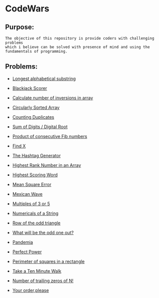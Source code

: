 # CodeWars

## Purpose:

    The objective of this repository is provide coders with challenging problems 
    which i believe can be solved with presence of mind and using the 
    fundamentals of programming.

   
## Problems: 
       
 - [Longest alphabetical substring](https://github.com/Parizval/CodeWars/tree/master/AlphabeticalSubstring)

- [Blackjack Scorer](https://github.com/Parizval/CodeWars/tree/master/BlackjackScorer)

- [Calculate number of inversions in array](https://github.com/Parizval/CodeWars/tree/master/Inversions)

- [Circularly Sorted Array](https://github.com/Parizval/CodeWars/tree/master/Circularly%20Sorted%20Array)
 
 - [Counting Duplicates](https://github.com/Parizval/CodeWars/tree/master/CountingDuplicates)
 
 - [Sum of Digits / Digital Root](https://github.com/Parizval/CodeWars/tree/master/DigitSum)
 
 - [Product of consecutive Fib numbers](https://github.com/Parizval/CodeWars/tree/master/FibonacciProduct)

 - [Find X](https://github.com/Parizval/CodeWars/tree/master/Find%20X)
   
 - [The Hashtag Generator](https://github.com/Parizval/CodeWars/tree/master/HashTagGenerator)

 - [Highest Rank Number in an Array](https://github.com/Parizval/CodeWars/tree/master/Highest%20Rank%20Number%20in%20an%20Array)

 - [Highest Scoring Word](https://github.com/Parizval/CodeWars/tree/master/Highest%20Scoring%20Word)

 - [Mean Square Error](https://github.com/Parizval/CodeWars/tree/master/MeanSquareError)

 - [Mexican Wave](https://github.com/Parizval/CodeWars/tree/master/Mexican%20Wave)

 - [Multiples of 3 or 5](https://github.com/Parizval/CodeWars/tree/master/Multiples%20of%203%20or%205)

 - [Numericals of a String](https://github.com/Parizval/CodeWars/tree/master/Numericals%20of%20a%20String)

 - [Row of the odd triangle](https://github.com/Parizval/CodeWars/tree/master/OddTriangle)

- [What will be the odd one out?](https://github.com/Parizval/CodeWars/tree/master/OddOneOut)

 - [Pandemia](https://github.com/Parizval/CodeWars/tree/master/Pandemia)
 
 - [Perfect Power](https://github.com/Parizval/CodeWars/tree/master/PerfectPower)
 
 - [Perimeter of squares in a rectangle](https://github.com/Parizval/CodeWars/tree/master/SquarePerimeter)
 
 - [Take a Ten Minute Walk](https://github.com/Parizval/CodeWars/tree/master/TenMinuteWalk)

 - [Number of trailing zeros of N!](https://github.com/Parizval/CodeWars/tree/master/TrialingZeros)
 
 - [Your order,please](https://github.com/Parizval/CodeWars/tree/master/YourOrder)